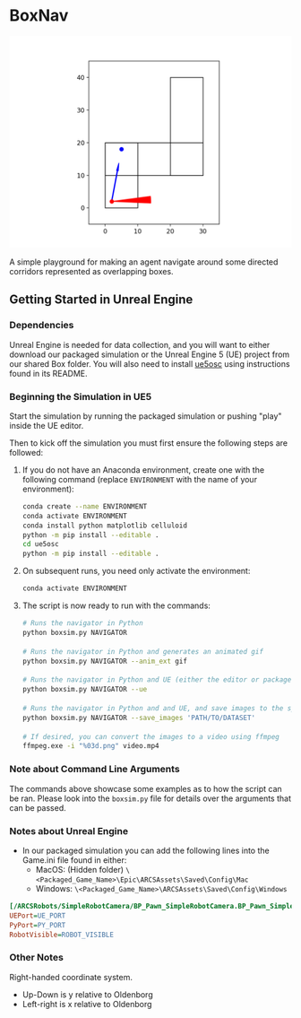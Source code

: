 # BoxNav

![Demo of an agent operating in a box environment.](demo.gif)

A simple playground for making an agent navigate around some directed corridors represented as overlapping boxes.

## Getting Started in Unreal Engine

### Dependencies

Unreal Engine is needed for data collection, and you will want to either download our packaged simulation or the Unreal Engine 5 (UE) project from our shared Box folder. You will also need to install [ue5osc](https://github.com/arcslaboratory/OldenborgAutonomousNavigation/tree/main/ue5osc) using  instructions found in its README.

### Beginning the Simulation in UE5

Start the simulation by running the packaged simulation or pushing "play" inside the UE editor.

Then to kick off the simulation you must first ensure the following steps are followed:

1. If you do not have an Anaconda environment, create one with the following command (replace `ENVIRONMENT` with the name of your environment):

    ~~~bash
    conda create --name ENVIRONMENT
    conda activate ENVIRONMENT
    conda install python matplotlib celluloid
    python -m pip install --editable .
    cd ue5osc
    python -m pip install --editable .
    ~~~

2. On subsequent runs, you need only activate the environment:

    ~~~bash
    conda activate ENVIRONMENT
    ~~~

3. The script is now ready to run with the commands:

    ~~~bash
    # Runs the navigator in Python
    python boxsim.py NAVIGATOR

    # Runs the navigator in Python and generates an animated gif
    python boxsim.py NAVIGATOR --anim_ext gif

    # Runs the navigator in Python and UE (either the editor or packaged simulation)
    python boxsim.py NAVIGATOR --ue

    # Runs the navigator in Python and and UE, and save images to the specified path
    python boxsim.py NAVIGATOR --save_images 'PATH/TO/DATASET'

    # If desired, you can convert the images to a video using ffmpeg
    ffmpeg.exe -i "%03d.png" video.mp4
    ~~~

### Note about Command Line Arguments

The commands above showcase some examples as to how the script can be ran. Please look into the `boxsim.py` file for details over the arguments that can be passed.

### Notes about Unreal Engine

- In our packaged simulation you can add the following lines into the Game.ini file found in either:
  - MacOS: (Hidden folder) `\<Packaged_Game_Name>\Epic\ARCSAssets\Saved\Config\Mac`
  - Windows: `\<Packaged_Game_Name>\ARCSAssets\Saved\Config\Windows`

~~~ini
[/ARCSRobots/SimpleRobotCamera/BP_Pawn_SimpleRobotCamera.BP_Pawn_SimpleRobotCamera_C]
UEPort=UE_PORT
PyPort=PY_PORT
RobotVisible=ROBOT_VISIBLE
~~~

### Other Notes

Right-handed coordinate system.

- Up-Down is y relative to Oldenborg
- Left-right is x relative to Oldenborg
